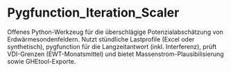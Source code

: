 # Pygfunction_Iteration_Scaler
Offenes Python-Werkzeug für die überschlägige Potenzialabschätzung von Erdwärmesondenfeldern. Nutzt stündliche Lastprofile (Excel oder synthetisch), pygfunction für die Langzeitantwort (inkl. Interferenz), prüft VDI-Grenzen (EWT-Monatsmittel) und bietet Massenstrom-Plausibilisierung sowie GHEtool-Exporte.
